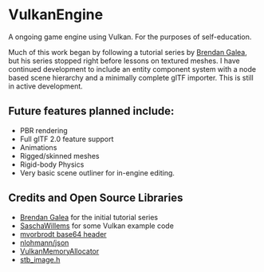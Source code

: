 # VulkanEngine
A ongoing game engine using Vulkan. For the purposes of self-education. 

Much of this work began by following a tutorial series by [Brendan Galea](https://www.youtube.com/playlist?list=PL8327DO66nu9qYVKLDmdLW_84-yE4auCR), but his series stopped right before lessons on textured meshes.
I have continued development to include an entity component system with a node based scene hierarchy and a minimally complete glTF importer. This is still in active development. 

## Future features planned include:
- PBR rendering
- Full glTF 2.0 feature support
- Animations
- Rigged/skinned meshes
- Rigid-body Physics
- Very basic scene outliner for in-engine editing.

## Credits and Open Source Libraries
- [Brendan Galea](https://www.youtube.com/playlist?list=PL8327DO66nu9qYVKLDmdLW_84-yE4auCR) for the initial tutorial series
- [SaschaWillems](https://github.com/SaschaWillems/Vulkan/tree/master) for some Vulkan example code
- [mvorbrodt base64 header](https://github.com/mvorbrodt/blog/blob/master/src/base64.hpp)
- [nlohmann/json](https://github.com/nlohmann/json)
- [VulkanMemoryAllocator](https://github.com/GPUOpen-LibrariesAndSDKs/VulkanMemoryAllocator)
- [stb_image.h](https://github.com/nothings/stb/tree/master)
